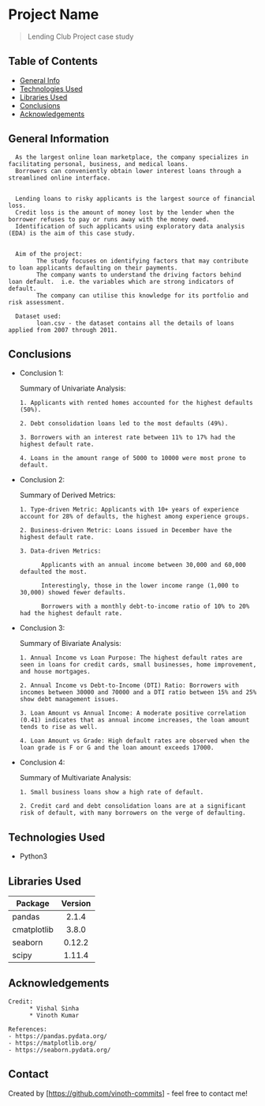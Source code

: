 # Project Name
> Lending Club Project case study


## Table of Contents
* [General Info](#general-information)
* [Technologies Used](#technologies-used)
* [Libraries Used](#libraries-used)
* [Conclusions](#conclusions)
* [Acknowledgements](#acknowledgements)


## General Information

      As the largest online loan marketplace, the company specializes in facilitating personal, business, and medical loans.
      Borrowers can conveniently obtain lower interest loans through a streamlined online interface.


      Lending loans to risky applicants is the largest source of financial loss.
      Credit loss is the amount of money lost by the lender when the borrower refuses to pay or runs away with the money owed.
      Identification of such applicants using exploratory data analysis (EDA) is the aim of this case study.


      Aim of the project:
            The study focuses on identifying factors that may contribute to loan applicants defaulting on their payments. 
            The company wants to understand the driving factors behind loan default.  i.e. the variables which are strong indicators of default.  
            The company can utilise this knowledge for its portfolio and risk assessment. 

      Dataset used:
            loan.csv - the dataset contains all the details of loans applied from 2007 through 2011.


## Conclusions

- Conclusion 1: 

  Summary of Univariate Analysis:

      1. Applicants with rented homes accounted for the highest defaults (50%).

      2. Debt consolidation loans led to the most defaults (49%).

      3. Borrowers with an interest rate between 11% to 17% had the highest default rate.

      4. Loans in the amount range of 5000 to 10000 were most prone to default.

- Conclusion 2:

  Summary of Derived Metrics:

      1. Type-driven Metric: Applicants with 10+ years of experience account for 28% of defaults, the highest among experience groups.

      2. Business-driven Metric: Loans issued in December have the highest default rate.
      
      3. Data-driven Metrics:

            Applicants with an annual income between 30,000 and 60,000 defaulted the most.
            
            Interestingly, those in the lower income range (1,000 to 30,000) showed fewer defaults.
            
            Borrowers with a monthly debt-to-income ratio of 10% to 20% had the highest default rate.

- Conclusion 3:

  Summary of Bivariate Analysis:

      1. Annual Income vs Loan Purpose: The highest default rates are seen in loans for credit cards, small businesses, home improvement, and house mortgages.

      2. Annual Income vs Debt-to-Income (DTI) Ratio: Borrowers with incomes between 30000 and 70000 and a DTI ratio between 15% and 25% show debt management issues.

      3. Loan Amount vs Annual Income: A moderate positive correlation (0.41) indicates that as annual income increases, the loan amount tends to rise as well.

      4. Loan Amount vs Grade: High default rates are observed when the loan grade is F or G and the loan amount exceeds 17000.

- Conclusion 4:

  Summary of Multivariate Analysis: 

      1. Small business loans show a high rate of default.

      2. Credit card and debt consolidation loans are at a significant risk of default, with many borrowers on the verge of defaulting.




## Technologies Used
* Python3


## Libraries Used
| Package       | Version       |
| ------------- |:-------------:|
| pandas        | 2.1.4         |
| cmatplotlib   | 3.8.0         |
| seaborn       | 0.12.2        |
| scipy         | 1.11.4        |




## Acknowledgements
```
Credit:
      * Vishal Sinha
      * Vinoth Kumar
```

```
References:
- https://pandas.pydata.org/
- https://matplotlib.org/
- https://seaborn.pydata.org/
```


## Contact
Created by [https://github.com/vinoth-commits] - feel free to contact me!
